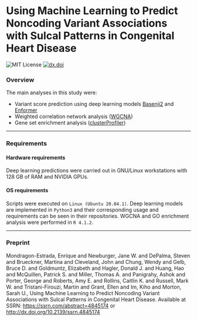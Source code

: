 # Using Machine Learning to Predict Noncoding Variant Associations with Sulcal Patterns in Congenital Heart Disease
![MIT License](https://badgen.net/static/license/MIT/blue)
[![dx.doi](https://badgen.net/badge/dx.doi/10.2139%2Fssrn.4845174)](http://dx.doi.org/10.2139/ssrn.4845174)

### Overview

The main analyses in this study were:

*   Variant score prediction using deep learning models [Basenji2](https://github.com/calico/basenji) and [Enformer](https://github.com/deepmind/deepmind-research/tree/master/enformer)
*   Weighted correlation network analysis ([WGCNA](https://cran.r-project.org/web/packages/WGCNA/index.html))
*   Gene set enrichment analysis ([clusterProfiler](https://github.com/YuLab-SMU/clusterProfiler))

--------
### Requirements 

#### Hardware requirements
Deep learning predictions were carried out in GNU/Linux workstations with 128 GB of RAM and NVIDIA GPUs.

#### OS requirements 
Scripts were executed on `Linux (Ubuntu 20.04.1)`. Deep learning models are implemented in `Python3` and their corresponding usage and requirements can be seen in their repositories. WGCNA and GO enrichment analysis were performed in `R 4.1.2`.

--------
### Preprint

Mondragon-Estrada, Enrique and Newburger, Jane W. and DePalma, Steven and Brueckner, Martina and Cleveland, John and Chung, Wendy and Gelb, Bruce D. and Goldmuntz, Elizabeth and Hagler, Donald J. and Huang, Hao and McQuillen, Patrick S. and Miller, Thomas A. and Panigrahy, Ashok and Porter, George and Roberts, Amy E. and Rollins, Caitlin K. and Russell, Mark W. and Tristani-Firouzi, Martin and Grant, Ellen and Im, Kiho and Morton, Sarah U., Using Machine Learning to Predict Noncoding Variant Associations with Sulcal Patterns in Congenital Heart Disease. Available at SSRN: https://ssrn.com/abstract=4845174 or http://dx.doi.org/10.2139/ssrn.4845174 
